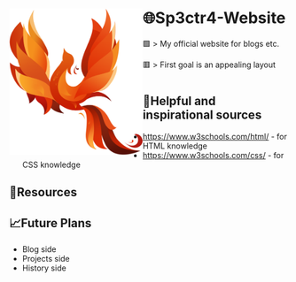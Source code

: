<h1><img height="265" align="left" src="images/phoenix.png">🌐​Sp3ctr4-Website</h1>

🟩 > My official website for blogs etc.

​🟥 > First goal is an appealing layout
#

## 🔗​Helpful and inspirational sources
+ https://www.w3schools.com/html/ - for HTML knowledge
+ https://www.w3schools.com/css/ - for CSS knowledge
##

## 📖​Resources
##

## 📈Future Plans
+ Blog side
+ Projects side
+ History side
##
